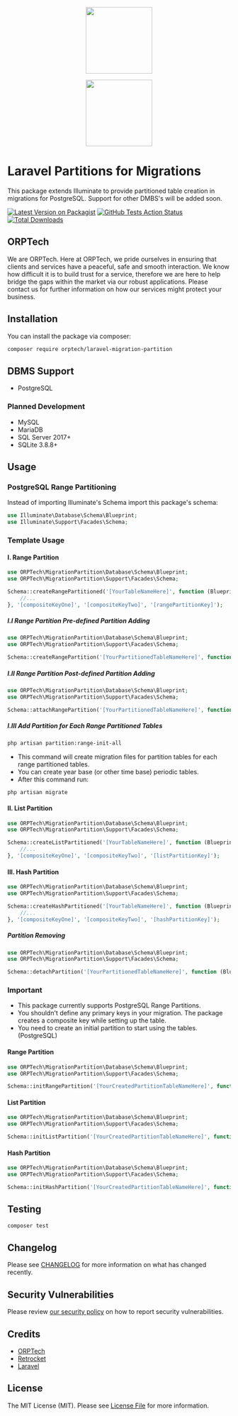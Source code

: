 <div>
    <p align="center"><a href="https://orptech.com" target="_blank"><img src="https://orptech.com/elements/img/orptech-logo.png" width="150"></a></p>
    <p align="center"><a href="https://retrocket.io" target="_blank"><img src="https://www.retrocket.io/common/img/logo_white.png" width="150"></a></p>
</div>

# Laravel Partitions for Migrations
This package extends Illuminate to provide partitioned table creation in migrations for PostgreSQL. Support for other DMBS's will be added soon.

[![Latest Version on Packagist](https://img.shields.io/packagist/v/orptech/laravel-migration-partition.svg?style=flat-square)](https://packagist.org/packages/orptech/laravel-migration-partition)
[![GitHub Tests Action Status](https://img.shields.io/github/workflow/status/orptech-com/laravel-migration-partition/run-tests?label=tests)](https://github.com/orptech-com/laravel-migration-partition/actions?query=workflow%3Arun-tests+branch%3Amain)
[![Total Downloads](https://img.shields.io/packagist/dt/orptech/laravel-migration-partition.svg?style=flat-square)](https://packagist.org/packages/orptech/laravel-migration-partition)

## ORPTech

We are ORPTech. Here at ORPTech, we pride ourselves in ensuring that clients and services have a peaceful, safe and smooth interaction. We know how difficult it is to build trust for a service, therefore we are here to help bridge the gaps within the market via our robust applications. Please contact us for further information on how our services might protect your business.

## Installation

You can install the package via composer:

```bash
composer require orptech/laravel-migration-partition
```

## DBMS Support

- PostgreSQL

### Planned Development

- MySQL
- MariaDB
- SQL Server 2017+
- SQLite 3.8.8+

## Usage


### PostgreSQL Range Partitioning 
Instead of importing Illuminate's Schema import this package's schema:
```php
use Illuminate\Database\Schema\Blueprint;
use Illuminate\Support\Facades\Schema;
```

### Template Usage

#### I. Range Partition

```php
use ORPTech\MigrationPartition\Database\Schema\Blueprint;
use ORPTech\MigrationPartition\Support\Facades\Schema;

Schema::createRangePartitioned('[YourTableNameHere]', function (Blueprint $table) {
    //...
}, '[compositeKeyOne]', '[compositeKeyTwo]', '[rangePartitionKey]');
```

##### I.I Range Partition Pre-defined Partition Adding

```php
use ORPTech\MigrationPartition\Database\Schema\Blueprint;
use ORPTech\MigrationPartition\Support\Facades\Schema;

Schema::createRangePartition('[YourPartitionedTableNameHere]', function (Blueprint $table) {}, '[subfix]', '[startDate]', '[endDate]');
```

##### I.II Range Partition Post-defined Partition Adding

```php
use ORPTech\MigrationPartition\Database\Schema\Blueprint;
use ORPTech\MigrationPartition\Support\Facades\Schema;

Schema::attachRangePartition('[YourPartitionedTableNameHere]', function (Blueprint $table) {}, '[partitionTableName]', '[startDate]', '[endDate]');
```

##### I.III Add Partition for Each Range Partitioned Tables

```bash
php artisan partition:range-init-all
```
- This command will create migration files for partition tables for each range partitioned tables.
- You can create year base (or other time base) periodic tables. 
- After this command run:
```bash
php artisan migrate
```

#### II. List Partition

```php
use ORPTech\MigrationPartition\Database\Schema\Blueprint;
use ORPTech\MigrationPartition\Support\Facades\Schema;

Schema::createListPartitioned('[YourTableNameHere]', function (Blueprint $table) {
    //...
}, '[compositeKeyOne]', '[compositeKeyTwo]', '[listPartitionKey]');
```

#### III. Hash Partition

```php
use ORPTech\MigrationPartition\Database\Schema\Blueprint;
use ORPTech\MigrationPartition\Support\Facades\Schema;

Schema::createHashPartitioned('[YourTableNameHere]', function (Blueprint $table) {
    //...
}, '[compositeKeyOne]', '[compositeKeyTwo]', '[hashPartitionKey]');
```

##### Partition Removing

```php
use ORPTech\MigrationPartition\Database\Schema\Blueprint;
use ORPTech\MigrationPartition\Support\Facades\Schema;

Schema::detachPartition('[YourPartitionedTableNameHere]', function (Blueprint $table) {}, '[partitionTableName]');
```

### Important
- This package currently supports PostgreSQL Range Partitions.
- You shouldn't define any primary keys in your migration. The package creates a composite key while setting up the table.
- You need to create an initial partition to start using the tables. (PostgreSQL)

#### Range Partition

```php
use ORPTech\MigrationPartition\Database\Schema\Blueprint;
use ORPTech\MigrationPartition\Support\Facades\Schema;

Schema::initRangePartition('[YourCreatedPartitionTableNameHere]', function (Blueprint $table) {}, '[SubfixForPartition]', '[StartDate]', '[EndDate]');
```

#### List Partition

```php
use ORPTech\MigrationPartition\Database\Schema\Blueprint;
use ORPTech\MigrationPartition\Support\Facades\Schema;

Schema::initListPartition('[YourCreatedPartitionTableNameHere]', function (Blueprint $table) {}, '[SubfixForPartition]', '[listPartitionValue]');
```

#### Hash Partition

```php
use ORPTech\MigrationPartition\Database\Schema\Blueprint;
use ORPTech\MigrationPartition\Support\Facades\Schema;

Schema::initHashPartition('[YourCreatedPartitionTableNameHere]', function (Blueprint $table) {}, '[SubfixForPartition]', '[hashModulus]', '[hashRemainder]');
```

## Testing

```bash
composer test
```

## Changelog

Please see [CHANGELOG](CHANGELOG.md) for more information on what has changed recently.


## Security Vulnerabilities

Please review [our security policy](../../security/policy) on how to report security vulnerabilities.

## Credits

- [ORPTech](https://github.com/orptech-com)
- [Retrocket](https://github.com/retrocket)
- [Laravel](https://github.com/laravel)

## License

The MIT License (MIT). Please see [License File](LICENSE.md) for more information.
